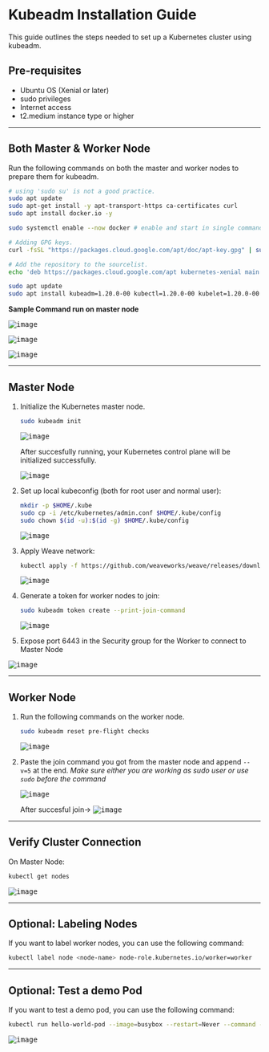# Kubeadm Installation Guide

This guide outlines the steps needed to set up a Kubernetes cluster using kubeadm.

## Pre-requisites

- Ubuntu OS (Xenial or later)
- sudo privileges
- Internet access
- t2.medium instance type or higher

---

## Both Master & Worker Node

Run the following commands on both the master and worker nodes to prepare them for kubeadm.

```bash
# using 'sudo su' is not a good practice.
sudo apt update
sudo apt-get install -y apt-transport-https ca-certificates curl
sudo apt install docker.io -y

sudo systemctl enable --now docker # enable and start in single command.

# Adding GPG keys.
curl -fsSL "https://packages.cloud.google.com/apt/doc/apt-key.gpg" | sudo gpg --dearmor -o /etc/apt/trusted.gpg.d/kubernetes-archive-keyring.gpg

# Add the repository to the sourcelist.
echo 'deb https://packages.cloud.google.com/apt kubernetes-xenial main' | sudo tee /etc/apt/sources.list.d/kubernetes.list

sudo apt update
sudo apt install kubeadm=1.20.0-00 kubectl=1.20.0-00 kubelet=1.20.0-00 -y
```

**Sample Command run on master node**

<kbd>![image](https://github.com/NomadicSatyam/Github-Repo-Resources/blob/dev/Kubeadm%20Install%20Guide/a.png)</kbd>

<kbd>![image](https://github.com/NomadicSatyam/Github-Repo-Resources/blob/dev/Kubeadm%20Install%20Guide/b.png)</kbd>

<kbd>![image](https://github.com/NomadicSatyam/Github-Repo-Resources/blob/dev/Kubeadm%20Install%20Guide/c.png)</kbd>

---

## Master Node

1. Initialize the Kubernetes master node.

   ```bash
   sudo kubeadm init
   ```

   <kbd>![image](https://github.com/NomadicSatyam/Github-Repo-Resources/blob/dev/Kubeadm%20Install%20Guide/d.png)</kbd>

   After succesfully running, your Kubernetes control plane will be initialized successfully.

   <kbd>![image](https://github.com/NomadicSatyam/Github-Repo-Resources/blob/dev/Kubeadm%20Install%20Guide/e.png)</kbd>

2. Set up local kubeconfig (both for root user and normal user):

   ```bash
   mkdir -p $HOME/.kube
   sudo cp -i /etc/kubernetes/admin.conf $HOME/.kube/config
   sudo chown $(id -u):$(id -g) $HOME/.kube/config
   ```

   <kbd>![image](https://github.com/NomadicSatyam/Github-Repo-Resources/blob/dev/Kubeadm%20Install%20Guide/f.png)</kbd>

3. Apply Weave network:

   ```bash
   kubectl apply -f https://github.com/weaveworks/weave/releases/download/v2.8.1/weave-daemonset-k8s.yaml
   ```

   <kbd>![image](https://github.com/NomadicSatyam/Github-Repo-Resources/blob/dev/Kubeadm%20Install%20Guide/g.png)</kbd>

4. Generate a token for worker nodes to join:

   ```bash
   sudo kubeadm token create --print-join-command
   ```

   <kbd>![image](https://github.com/NomadicSatyam/Github-Repo-Resources/blob/dev/Kubeadm%20Install%20Guide/h.png)</kbd>

5. Expose port 6443 in the Security group for the Worker to connect to Master Node

<kbd>![image](https://github.com/NomadicSatyam/Github-Repo-Resources/blob/dev/Kubeadm%20Install%20Guide/i.png)</kbd>

---

## Worker Node

1. Run the following commands on the worker node.

   ```bash
   sudo kubeadm reset pre-flight checks
   ```

   <kbd>![image](https://github.com/NomadicSatyam/Github-Repo-Resources/blob/dev/Kubeadm%20Install%20Guide/j.png)</kbd>

2. Paste the join command you got from the master node and append `--v=5` at the end.
   _Make sure either you are working as sudo user or use `sudo` before the command_

   <kbd>![image](https://github.com/NomadicSatyam/Github-Repo-Resources/blob/dev/Kubeadm%20Install%20Guide/k.png)</kbd>

   After succesful join->
   <kbd>![image](https://github.com/NomadicSatyam/Github-Repo-Resources/blob/dev/Kubeadm%20Install%20Guide/l.png)</kbd>

---

## Verify Cluster Connection

On Master Node:

```bash
kubectl get nodes
```

<kbd>![image](https://github.com/NomadicSatyam/Github-Repo-Resources/blob/dev/Kubeadm%20Install%20Guide/m.png)</kbd>

---

## Optional: Labeling Nodes

If you want to label worker nodes, you can use the following command:

```bash
kubectl label node <node-name> node-role.kubernetes.io/worker=worker
```

---

## Optional: Test a demo Pod

If you want to test a demo pod, you can use the following command:

```bash
kubectl run hello-world-pod --image=busybox --restart=Never --command -- sh -c "echo 'Hello, World' && sleep 3600"
```

<kbd>![image](https://github.com/NomadicSatyam/Github-Repo-Resources/blob/dev/Kubeadm%20Install%20Guide/n.png)</kbd>
